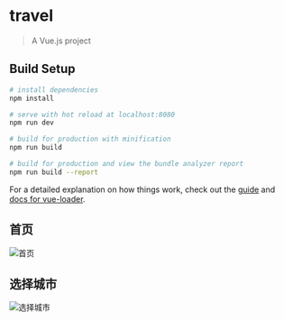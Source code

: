 # travel

> A Vue.js project

## Build Setup

``` bash
# install dependencies
npm install

# serve with hot reload at localhost:8080
npm run dev

# build for production with minification
npm run build

# build for production and view the bundle analyzer report
npm run build --report
```

For a detailed explanation on how things work, check out the [guide](http://vuejs-templates.github.io/webpack/) and [docs for vue-loader](http://vuejs.github.io/vue-loader).

## 首页
![首页](https://github.com/pmm0316/travel/blob/index-swiper/src/images/1.PNG)
## 选择城市
![选择城市](https://github.com/pmm0316/travel/blob/index-swiper/src/images/2.PNG)
